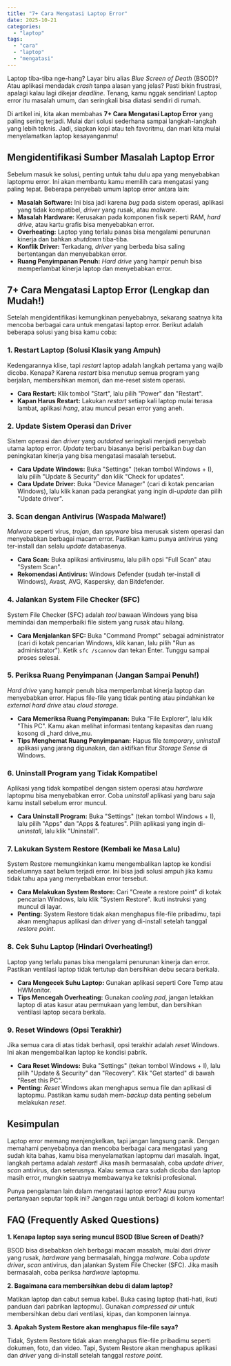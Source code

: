```yaml
---
title: "7+ Cara Mengatasi Laptop Error"
date: 2025-10-21
categories: 
  - "laptop"
tags: 
  - "cara"
  - "laptop"
  - "mengatasi"
---
```


Laptop tiba-tiba nge-hang? Layar biru alias _Blue Screen of Death_ (BSOD)? Atau aplikasi mendadak _crash_ tanpa alasan yang jelas? Pasti bikin frustrasi, apalagi kalau lagi dikejar _deadline_. Tenang, kamu nggak sendirian! Laptop error itu masalah umum, dan seringkali bisa diatasi sendiri di rumah.

Di artikel ini, kita akan membahas **7+ Cara Mengatasi Laptop Error** yang paling sering terjadi. Mulai dari solusi sederhana sampai langkah-langkah yang lebih teknis. Jadi, siapkan kopi atau teh favoritmu, dan mari kita mulai menyelamatkan laptop kesayanganmu!

## Mengidentifikasi Sumber Masalah Laptop Error

Sebelum masuk ke solusi, penting untuk tahu dulu apa yang menyebabkan laptopmu error. Ini akan membantu kamu memilih cara mengatasi yang paling tepat. Beberapa penyebab umum laptop error antara lain:

- **Masalah Software:** Ini bisa jadi karena _bug_ pada sistem operasi, aplikasi yang tidak kompatibel, _driver_ yang rusak, atau _malware_.
- **Masalah Hardware:** Kerusakan pada komponen fisik seperti RAM, _hard drive_, atau kartu grafis bisa menyebabkan error.
- **Overheating:** Laptop yang terlalu panas bisa mengalami penurunan kinerja dan bahkan _shutdown_ tiba-tiba.
- **Konflik Driver:** Terkadang, _driver_ yang berbeda bisa saling bertentangan dan menyebabkan error.
- **Ruang Penyimpanan Penuh:** _Hard drive_ yang hampir penuh bisa memperlambat kinerja laptop dan menyebabkan error.

## 7+ Cara Mengatasi Laptop Error (Lengkap dan Mudah!)

Setelah mengidentifikasi kemungkinan penyebabnya, sekarang saatnya kita mencoba berbagai cara untuk mengatasi laptop error. Berikut adalah beberapa solusi yang bisa kamu coba:

### 1\. Restart Laptop (Solusi Klasik yang Ampuh)

Kedengarannya klise, tapi _restart_ laptop adalah langkah pertama yang wajib dicoba. Kenapa? Karena _restart_ bisa menutup semua program yang berjalan, membersihkan memori, dan me-reset sistem operasi.

- **Cara Restart:** Klik tombol "Start", lalu pilih "Power" dan "Restart".
- **Kapan Harus Restart:** Lakukan _restart_ setiap kali laptop mulai terasa lambat, aplikasi _hang_, atau muncul pesan error yang aneh.

### 2\. Update Sistem Operasi dan Driver

Sistem operasi dan _driver_ yang _outdated_ seringkali menjadi penyebab utama laptop error. _Update_ terbaru biasanya berisi perbaikan _bug_ dan peningkatan kinerja yang bisa mengatasi masalah tersebut.

- **Cara Update Windows:** Buka "Settings" (tekan tombol Windows + I), lalu pilih "Update & Security" dan klik "Check for updates".
- **Cara Update Driver:** Buka "Device Manager" (cari di kotak pencarian Windows), lalu klik kanan pada perangkat yang ingin di-_update_ dan pilih "Update driver".

### 3\. Scan dengan Antivirus (Waspada Malware!)

_Malware_ seperti virus, _trojan_, dan _spyware_ bisa merusak sistem operasi dan menyebabkan berbagai macam error. Pastikan kamu punya antivirus yang ter-install dan selalu _update_ databasenya.

- **Cara Scan:** Buka aplikasi antivirusmu, lalu pilih opsi "Full Scan" atau "System Scan".
- **Rekomendasi Antivirus:** Windows Defender (sudah ter-install di Windows), Avast, AVG, Kaspersky, dan Bitdefender.

### 4\. Jalankan System File Checker (SFC)

System File Checker (SFC) adalah _tool_ bawaan Windows yang bisa memindai dan memperbaiki file sistem yang rusak atau hilang.

- **Cara Menjalankan SFC:** Buka "Command Prompt" sebagai administrator (cari di kotak pencarian Windows, klik kanan, lalu pilih "Run as administrator"). Ketik `sfc /scannow` dan tekan Enter. Tunggu sampai proses selesai.

### 5\. Periksa Ruang Penyimpanan (Jangan Sampai Penuh!)

_Hard drive_ yang hampir penuh bisa memperlambat kinerja laptop dan menyebabkan error. Hapus file-file yang tidak penting atau pindahkan ke _external hard drive_ atau _cloud storage_.

- **Cara Memeriksa Ruang Penyimpanan:** Buka "File Explorer", lalu klik "This PC". Kamu akan melihat informasi tentang kapasitas dan ruang kosong di _hard drive_mu.
- **Tips Menghemat Ruang Penyimpanan:** Hapus file _temporary_, _uninstall_ aplikasi yang jarang digunakan, dan aktifkan fitur _Storage Sense_ di Windows.

### 6\. Uninstall Program yang Tidak Kompatibel

Aplikasi yang tidak kompatibel dengan sistem operasi atau _hardware_ laptopmu bisa menyebabkan error. Coba _uninstall_ aplikasi yang baru saja kamu install sebelum error muncul.

- **Cara Uninstall Program:** Buka "Settings" (tekan tombol Windows + I), lalu pilih "Apps" dan "Apps & features". Pilih aplikasi yang ingin di-_uninstall_, lalu klik "Uninstall".

### 7\. Lakukan System Restore (Kembali ke Masa Lalu)

System Restore memungkinkan kamu mengembalikan laptop ke kondisi sebelumnya saat belum terjadi error. Ini bisa jadi solusi ampuh jika kamu tidak tahu apa yang menyebabkan error tersebut.

- **Cara Melakukan System Restore:** Cari "Create a restore point" di kotak pencarian Windows, lalu klik "System Restore". Ikuti instruksi yang muncul di layar.
- **Penting:** System Restore tidak akan menghapus file-file pribadimu, tapi akan menghapus aplikasi dan _driver_ yang di-install setelah tanggal _restore point_.

### 8\. Cek Suhu Laptop (Hindari Overheating!)

Laptop yang terlalu panas bisa mengalami penurunan kinerja dan error. Pastikan ventilasi laptop tidak tertutup dan bersihkan debu secara berkala.

- **Cara Mengecek Suhu Laptop:** Gunakan aplikasi seperti Core Temp atau HWMonitor.
- **Tips Mencegah Overheating:** Gunakan _cooling pad_, jangan letakkan laptop di atas kasur atau permukaan yang lembut, dan bersihkan ventilasi laptop secara berkala.

### 9\. Reset Windows (Opsi Terakhir)

Jika semua cara di atas tidak berhasil, opsi terakhir adalah _reset_ Windows. Ini akan mengembalikan laptop ke kondisi pabrik.

- **Cara Reset Windows:** Buka "Settings" (tekan tombol Windows + I), lalu pilih "Update & Security" dan "Recovery". Klik "Get started" di bawah "Reset this PC".
- **Penting:** _Reset_ Windows akan menghapus semua file dan aplikasi di laptopmu. Pastikan kamu sudah mem-_backup_ data penting sebelum melakukan _reset_.

## Kesimpulan

Laptop error memang menjengkelkan, tapi jangan langsung panik. Dengan memahami penyebabnya dan mencoba berbagai cara mengatasi yang sudah kita bahas, kamu bisa menyelamatkan laptopmu dari masalah. Ingat, langkah pertama adalah _restart_! Jika masih bermasalah, coba _update_ _driver_, _scan_ antivirus, dan seterusnya. Kalau semua cara sudah dicoba dan laptop masih error, mungkin saatnya membawanya ke teknisi profesional.

Punya pengalaman lain dalam mengatasi laptop error? Atau punya pertanyaan seputar topik ini? Jangan ragu untuk berbagi di kolom komentar!

## FAQ (Frequently Asked Questions)

**1\. Kenapa laptop saya sering muncul BSOD (Blue Screen of Death)?**

BSOD bisa disebabkan oleh berbagai macam masalah, mulai dari _driver_ yang rusak, _hardware_ yang bermasalah, hingga _malware_. Coba _update_ _driver_, _scan_ antivirus, dan jalankan System File Checker (SFC). Jika masih bermasalah, coba periksa _hardware_ laptopmu.

**2\. Bagaimana cara membersihkan debu di dalam laptop?**

Matikan laptop dan cabut semua kabel. Buka casing laptop (hati-hati, ikuti panduan dari pabrikan laptopmu). Gunakan _compressed air_ untuk membersihkan debu dari ventilasi, kipas, dan komponen lainnya.

**3\. Apakah System Restore akan menghapus file-file saya?**

Tidak, System Restore tidak akan menghapus file-file pribadimu seperti dokumen, foto, dan video. Tapi, System Restore akan menghapus aplikasi dan _driver_ yang di-install setelah tanggal _restore point_.
